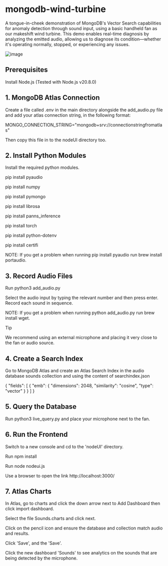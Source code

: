 # mongodb-wind-turbine

A tongue-in-cheek demonstration of MongoDB's Vector Search capabilities for anomaly detection through sound input, using a basic handheld fan as our makeshift wind turbine. This demo enables real-time diagnosis by analyzing the emitted audio, allowing us to diagnose its condition—whether it's operating normally, stopped, or experiencing any issues.

![image](https://github.com/user-attachments/assets/9cf424df-d513-4ee3-a417-31c3dccc0ce3)
    
## Prerequisites
Install Node.js (Tested with Node.js v20.8.0)
    
## 1. MongoDB Atlas Connection
Create a file called .env in the main directory alongside the add_audio.py file and add your atlas connection string, in the following format:

MONGO_CONNECTION_STRING="mongodb+srv://connectionstringfromatlas"

Then copy this file in to the nodeUI directory too.

## 2. Install Python Modules
Install the required python modules.

pip install pyaudio

pip install numpy

pip install pymongo

pip install librosa

pip install panns_inference

pip install torch

pip install python-dotenv

pip install certifi

NOTE: If you get a problem when running pip install pyaudio run brew install portaudio.

## 3. Record Audio Files
Run python3 add_audio.py

Select the audio input by typing the relevant number and then press enter. Record each sound in sequence.

NOTE: If you get a problem when running python add_audio.py run brew install wget.

Tip

We recommend using an external microphone and placing it very close to the fan or audio source.

## 4. Create a Search Index
Go to MongoDB Atlas and create an Atlas Search Index in the audio database sounds collection and using the content of searchindex.json

{
    "fields": [
    {
        "emb": {
        "dimensions": 2048,
        "similarity": "cosine",
        "type": "vector"
      }
    }
  ]
}
  
## 5. Query the Database
Run python3 live_query.py and place your microphone next to the fan.

## 6. Run the Frontend
Switch to a new console and cd to the 'nodeUI' directory.

Run npm install

Run node nodeui.js

Use a browser to open the link http://localhost:3000/

## 7. Atlas Charts
In Atlas, go to charts and click the down arrow next to Add Dashboard then click import dashboard.

Select the file Sounds.charts and click next.

Click on the pencil icon and ensure the database and collection match audio and results.

Click 'Save', and the 'Save'.

Click the new dashboard 'Sounds' to see analytics on the sounds that are being detected by the microphone.
